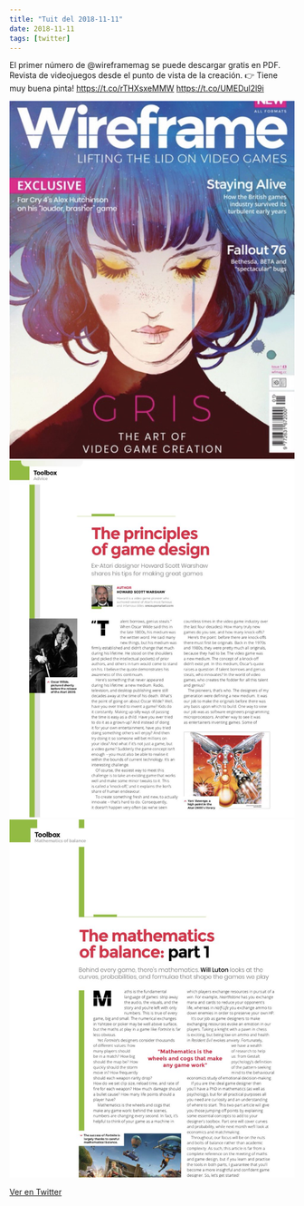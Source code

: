 ```yaml
---
title: "Tuit del 2018-11-11"
date: 2018-11-11
tags: [twitter]
---
```


El primer número de @wireframemag se puede descargar gratis en PDF. Revista de videojuegos desde el punto de vista de la creación. 👉 Tiene muy buena pinta! https://t.co/rTHXsxeMMW https://t.co/UMEDul2l9i

![Imagen](/assets/images/1061613179363565568-Drubi_XX0AE3nmY.jpg)
![Imagen](/assets/images/1061613179363565568-DrubjC0XcAAktap.jpg)
![Imagen](/assets/images/1061613179363565568-DrubjJSWoAEuUPZ.jpg)

[Ver en Twitter](https://twitter.com/i/web/status/1061613179363565568)
